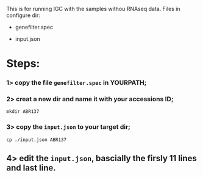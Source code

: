 This is for running IGC with the samples withou RNAseq data.
Files in configure dir:

- genefilter.spec

- input.json

# Steps:
### 1> copy the file `genefilter.spec` in YOURPATH;

### 2> creat a new dir and name it with your accessions ID;

```
mkdir ABR137

```
### 3> copy the `input.json` to your target dir;

```
cp ./input.json ABR137
```

## 4> edit the `input.json`, bascially the firsly 11 lines and last line.

